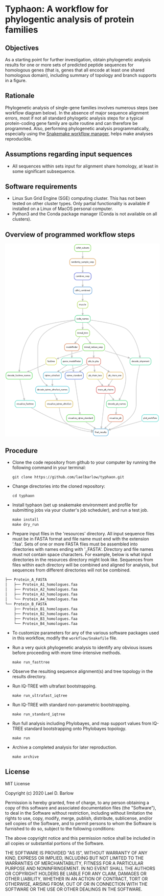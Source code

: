 
# Typhaon: A workflow for phylogentic analysis of protein families


## Objectives

As a starting point for further investigation, obtain phylogenetic analysis
results for one or more sets of predicted peptide sequences for homologous
genes (that is, genes that all encode at least one shared homologous domain),
including summary of topology and branch supports in a figure.


## Rationale

Phylogenetic analysis of single-gene families involves numerous steps (see
workflow diagram below). In the absence of major sequence alignment errors,
most if not all standard phylogetic analysis steps for a typical protein-coding
gene family are quite routine and can therefore be programmed.  Also,
performing phylogenetic analysis programmatically, especially using the
[Snakemake workflow manager](https://snakemake.readthedocs.io/en/stable/),
helps make analyses reproducible.


## Assumptions regarding input sequences

- All sequences within sets input for alignment share homology, at least in
  some significant subsequence. 


## Software requirements

- Linux Sun Grid Engine (SGE) computing cluster. This has not been tested on
  other cluster types. Only partial functionality is available if installed on
  a Linux of MacOS personal computer. 
- Python3 and the Conda package manager (Conda is not available on all
  clusters).


## Overview of programmed workflow steps

<p align="center">
<img src="images/workflow_diagram.png" width="800">
</p>


## Procedure 

- Clone the code repository from github to your computer by running the
  following command in your terminal:
  ```
  git clone https://github.com/laelbarlow/typhaon.git
  ```

- Change directories into the cloned repository:
  ```
  cd typhaon
  ```

- Install typhaon (set up snakemake environment and profile for submitting jobs
  via your cluster's job scheduler), and run a test job.
  ```
  make install
  make dry_run
  ```

- Prepare input files in the 'resources' directory. All input sequence files
  must be in FASTA format and file name must end with the extension '.faa'.
  Sets of one or more FASTA files must be assembled into directories with names
  ending with '_FASTA'. Directory and file names must not contain space
  characters. For example, below is what input directories in the resources
  directory might look like. Sequences from files within each directory will be
  combined and aligned for analysis, but sequences from different directories
  will not be combined.
```resources
├── Protein_A_FASTA
│   ├── Protein_A1_homologues.faa
│   ├── Protein_A2_homologues.faa
│   ├── Protein_A3_homologues.faa
│   └── Protein_A4_homologues.faa
└── Protein_B_FASTA
    ├── Protein_B1_homologues.faa
    ├── Protein_B2_homologues.faa
    ├── Protein_B3_homologues.faa
    └── Protein_B4_homologues.faa
```

- To customize parameters for any of the various software packages used in this
  workflow, modify the `workflow/Snakefile` file.

- Run a very quick phylogenetic analysis to identify any obvious issues before
  proceeding with more time-intensive methods.
  ```
  make run_fasttree
  ```

- Observe the resulting sequence alignment(s) and tree topology in the results
  directory.

- Run IQ-TREE with ultrafast bootstrapping.
  ```
  make run_ultrafast_iqtree
  ```

- Run IQ-TREE with standard non-parametric bootstrapping.
  ```
  make run_standard_iqtree
  ```

- Run full analysis including Phylobayes, and map support values from IQ-TREE
  standard bootstrapping onto Phylobayes topology.
  ```
  make run
  ```

- Archive a completed analysis for later reproduction.
  ```
  make archive
  ```


## License

MIT License

Copyright (c) 2020 Lael D. Barlow

Permission is hereby granted, free of charge, to any person obtaining a copy
of this software and associated documentation files (the "Software"), to deal
in the Software without restriction, including without limitation the rights
to use, copy, modify, merge, publish, distribute, sublicense, and/or sell
copies of the Software, and to permit persons to whom the Software is
furnished to do so, subject to the following conditions:

The above copyright notice and this permission notice shall be included in all
copies or substantial portions of the Software.

THE SOFTWARE IS PROVIDED "AS IS", WITHOUT WARRANTY OF ANY KIND, EXPRESS OR
IMPLIED, INCLUDING BUT NOT LIMITED TO THE WARRANTIES OF MERCHANTABILITY,
FITNESS FOR A PARTICULAR PURPOSE AND NONINFRINGEMENT. IN NO EVENT SHALL THE
AUTHORS OR COPYRIGHT HOLDERS BE LIABLE FOR ANY CLAIM, DAMAGES OR OTHER
LIABILITY, WHETHER IN AN ACTION OF CONTRACT, TORT OR OTHERWISE, ARISING FROM,
OUT OF OR IN CONNECTION WITH THE SOFTWARE OR THE USE OR OTHER DEALINGS IN THE
SOFTWARE.







